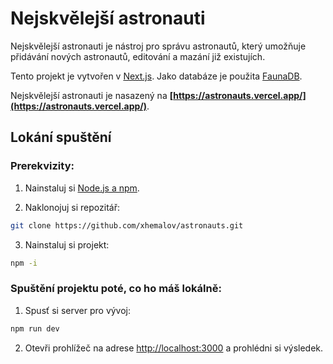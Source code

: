 # Nejskvělejší astronauti
Nejskvělejší astronauti je nástroj pro správu astronautů, který umožňuje přidávání nových astronautů, editování a mazání již existujích.

Tento projekt je vytvořen v [Next.js](https://nextjs.org/). Jako databáze je použita [FaunaDB](https://fauna.com/).

Nejskvělejší astronauti je nasazený na **[https://astronauts.vercel.app/](https://astronauts.vercel.app/)**.

## Lokání spuštění
### Prerekvizity:
1. Nainstaluj si [Node.js a npm](https://www.parse-error.cz/nodejs-tutorial/1/co-je-to-nodejs-instalace). 

2. Naklonojuj si repozitář:
```bash
git clone https://github.com/xhemalov/astronauts.git
```
3. Nainstaluj si projekt:
```bash
npm -i
```

### Spuštění projektu poté, co ho máš lokálně:
1. Spusť si server pro vývoj:

```bash
npm run dev
```

2. Otevři prohlížeč na adrese [http://localhost:3000](http://localhost:3000) a prohlédni si výsledek.
